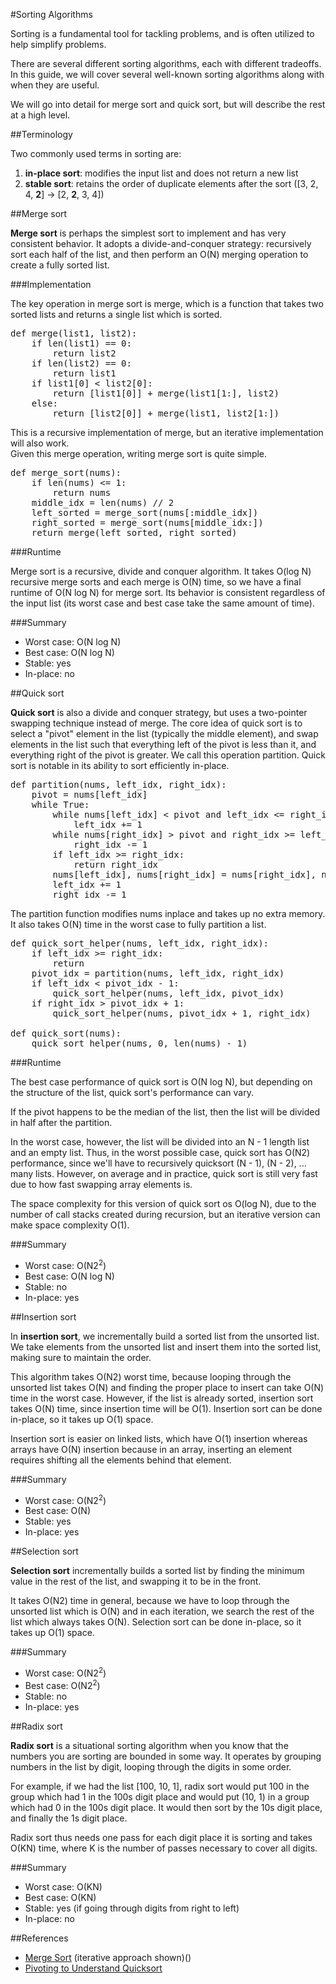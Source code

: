 #Sorting Algorithms

Sorting is a fundamental tool for tackling problems, and is often utilized to help simplify problems.

There are several different sorting algorithms, each with different tradeoffs. In this guide, we will cover several
well-known sorting algorithms along with when they are useful.

We will go into detail for merge sort and quick sort, but will describe the rest at a high level.

##Terminology

Two commonly used terms in sorting are:

1. **in-place sort**: modifies the input list and does not return a new list
2. **stable sort**: retains the order of duplicate elements after the sort ([3, 2, 4, **2**] -> [2, **2**, 3, 4])

##Merge sort

**Merge sort** is perhaps the simplest sort to implement and has very consistent behavior. It adopts a divide-and-conquer
strategy: recursively sort each half of the list, and then perform an O(N) merging operation to create a fully sorted list.

###Implementation

The key operation in merge sort is merge, which is a function that takes two sorted lists and returns a single list
which is sorted.

<pre>
def merge(list1, list2):
    if len(list1) == 0:
        return list2
    if len(list2) == 0:
        return list1
    if list1[0] < list2[0]:
        return [list1[0]] + merge(list1[1:], list2)
    else:
        return [list2[0]] + merge(list1, list2[1:])
</pre>

This is a recursive implementation of merge, but an iterative implementation will also work.  
Given this merge operation, writing merge sort is quite simple.

<pre>
def merge_sort(nums):
    if len(nums) <= 1:
        return nums
    middle_idx = len(nums) // 2
    left_sorted = merge_sort(nums[:middle_idx])
    right_sorted = merge_sort(nums[middle_idx:])
    return merge(left_sorted, right_sorted)
</pre>

###Runtime

Merge sort is a recursive, divide and conquer algorithm. It takes O(log N) recursive merge sorts and each merge is O(N)
time, so we have a final runtime of O(N log N) for merge sort. Its behavior is consistent regardless of the input list
(its worst case and best case take the same amount of time).

###Summary

* Worst case: O(N log N)
* Best case: O(N log N)
* Stable: yes
* In-place: no

##Quick sort

**Quick sort** is also a divide and conquer strategy, but uses a two-pointer swapping technique instead of merge. The
core idea of quick sort is to select a "pivot" element in the list (typically the middle element), and swap elements in
the list such that everything left of the pivot is less than it, and everything right of the pivot is greater. We call
this operation partition. Quick sort is notable in its ability to sort efficiently in-place.

<pre>
def partition(nums, left_idx, right_idx):
    pivot = nums[left_idx]
    while True:
        while nums[left_idx] < pivot and left_idx <= right_idx:
            left_idx += 1
        while nums[right_idx] > pivot and right_idx >= left_idx:
            right_idx -= 1
        if left_idx >= right_idx:
            return right_idx
        nums[left_idx], nums[right_idx] = nums[right_idx], nums[left_idx]
        left_idx += 1
        right_idx -= 1
</pre>

The partition function modifies nums inplace and takes up no extra memory. It also takes O(N) time in the worst case to
fully partition a list.

<pre>
def quick_sort_helper(nums, left_idx, right_idx):
    if left_idx >= right_idx:
        return
    pivot_idx = partition(nums, left_idx, right_idx)
    if left_idx < pivot_idx - 1:
        quick_sort_helper(nums, left_idx, pivot_idx)
    if right_idx > pivot_idx + 1:
        quick_sort_helper(nums, pivot_idx + 1, right_idx)

def quick_sort(nums):
    quick_sort_helper(nums, 0, len(nums) - 1)
</pre>

###Runtime

The best case performance of quick sort is O(N log N), but depending on the structure of the list, quick sort's
performance can vary.

If the pivot happens to be the median of the list, then the list will be divided in half after the partition.

In the worst case, however, the list will be divided into an N - 1 length list and an empty list. Thus, in the worst
possible case, quick sort has O(N2) performance, since we'll have to recursively quicksort (N - 1), (N - 2), ... many
lists. However, on average and in practice, quick sort is still very fast due to how fast swapping array elements is.

The space complexity for this version of quick sort os O(log N), due to the number of call stacks created during
recursion, but an iterative version can make space complexity O(1).

###Summary

* Worst case: O(N2<sup>2</sup>)
* Best case: O(N log N)
* Stable: no
* In-place: yes

##Insertion sort

In **insertion sort**, we incrementally build a sorted list from the unsorted list. We take elements from the unsorted
list and insert them into the sorted list, making sure to maintain the order.

This algorithm takes O(N2) worst time, because looping through the unsorted list takes O(N) and finding the proper place
to insert can take O(N) time in the worst case. However, if the list is already sorted, insertion sort takes O(N) time,
since insertion time will be O(1). Insertion sort can be done in-place, so it takes up O(1) space.

Insertion sort is easier on linked lists, which have O(1) insertion whereas arrays have O(N) insertion because in
an array, inserting an element requires shifting all the elements behind that element.

###Summary

* Worst case: O(N2<sup>2</sup>)
* Best case: O(N)
* Stable: yes
* In-place: yes

##Selection sort

**Selection sort** incrementally builds a sorted list by finding the minimum value in the rest of the list, and swapping
it to be in the front.

It takes O(N2) time in general, because we have to loop through the unsorted list which is O(N) and in each iteration,
we search the rest of the list which always takes O(N). Selection sort can be done in-place, so it takes up O(1) space.

###Summary

* Worst case: O(N2<sup>2</sup>)
* Best case: O(N2<sup>2</sup>)
* Stable: no
* In-place: yes

##Radix sort

**Radix sort** is a situational sorting algorithm when you know that the numbers you are sorting are bounded in some way.
It operates by grouping numbers in the list by digit, looping through the digits in some order.

For example, if we had the list [100, 10, 1], radix sort would put 100 in the group which had 1 in the 100s digit place
and would put (10, 1) in a group which had 0 in the 100s digit place. It would then sort by the 10s digit place, and
finally the 1s digit place.

Radix sort thus needs one pass for each digit place it is sorting and takes O(KN) time, where K is the number of passes
necessary to cover all digits.

###Summary

* Worst case: O(KN)
* Best case: O(KN)
* Stable: yes (if going through digits from right to left)
* In-place: no

##References

* [Merge Sort](https://www.youtube.com/watch?v=KF2j-9iSf4Q) (iterative approach shown)()
* [Pivoting to Understand Quicksort](https://medium.com/basecs/pivoting-to-understand-quicksort-part-1-75178dfb9313)
